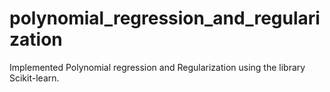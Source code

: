 # polynomial_regression_and_regularization
Implemented Polynomial regression and Regularization using the library Scikit-learn. 
